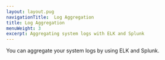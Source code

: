```yaml
---
layout: layout.pug
navigationTitle:  Log Aggregation
title: Log Aggregation
menuWeight: 3
excerpt: Aggregating system logs with ELK and Splunk
---
```



You can aggregate your system logs by using ELK and Splunk.
